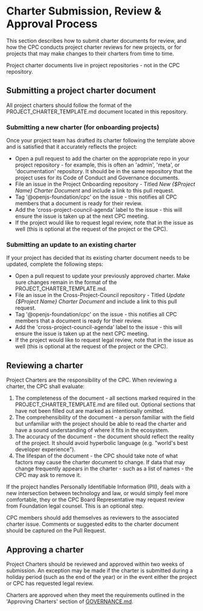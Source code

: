 # Charter Submission, Review & Approval Process

This section describes how to submit charter documents for review, and how the CPC conducts project charter reviews for new projects, or for projects that may make changes to their charters from time to time.

Project charter documents live in project repositories - not in the CPC repository. 

## Submitting a project charter document
All project charters should follow the format of the PROJECT_CHARTER_TEMPLATE.md document located in this repository.

### Submitting a new charter (for onboarding projects)

Once your project team has drafted its charter following the template above and is satisfied that it accurately reflects the project:

* Open a pull request to add the charter on the appropriate repo in your project repository - for example, this is often an 'admin', 'meta', or 'documentation' repository. It should be in the same repository that the project uses for its Code of Conduct and Governance documents.  
* File an issue in the Project Onboarding repository - Titled *New {$Project Name} Charter Document* and include a link to this pull request.
* Tag '@openjs-foundation/cpc' on the issue - this notifies all CPC members that a document is ready for their review.
* Add the 'cross-project-council-agenda' label to the issue - this will ensure the issue is taken up at the next CPC meeting. 
* If the project would like to request legal review, note that in the issue as well (this is optional at the request of the project or the CPC).

### Submitting an update to an existing charter

If your project has decided that its existing charter document needs to be updated, complete the following steps:

* Open a pull request to update your previously approved charter. Make sure changes remain in the format of the PROJECT_CHARTER_TEMPLATE.md.
* File an issue in the Cross-Project-Council repository - Titled *Update {$Project Name} Charter Document* and include a link to this pull request.
* Tag '@openjs-foundation/cpc' on the issue - this notifies all CPC members that a document is ready for their review.
* Add the 'cross-project-council-agenda' label to the issue - this will ensure the issue is taken up at the next CPC meeting. 
* If the project would like to request legal review, note that in the issue as well (this is optional at the request of the project or the CPC).

## Reviewing a charter

Project Charters are the responsibility of the CPC. When reviewing a charter, the CPC shall evaluate:

1. The completeness of the document - all sections marked required in the PROJECT_CHARTER_TEMPLATE.md are filled out. Optional sections that have not been filled out are marked as intentionally omitted.
1. The comprehensibility of the document - a person familiar with the field but unfamiliar with the project should be able to read the charter and have a sound understanding of where it fits in the ecosystem. 
1. The accuracy of the document - the document should reflect the reality of the project. It should avoid hyperbolic language (e.g. "world's best developer experience"). 
1. The lifespan of the document - the CPC should take note of what factors may cause the charter document to change. If data that may change frequently appears in the charter - such as a list of names - the CPC may ask to remove it. 

If the project handles Personally Identifiable Information (PII), deals with a new intersection between technology and law, or would simply feel more comfortable, they or the CPC Board Representative may request review from Foundation legal counsel. This is an optional step.

CPC members should add themselves as reviewers to the associated charter issue. Comments or suggested edits to the charter document should be captured on the Pull Request. 

## Approving a charter

Project Charters should be reviewed and approved within two weeks of submission. An exception may be made if the charter is submitted during a holiday period (such as the end of the year) or in the event either the project or CPC has requested legal review. 

Charters are approved when they meet the requirements outlined in the 'Approving Charters' section of [GOVERNANCE.md](https://github.com/openjs-foundation/cross-project-council/blob/master/GOVERNANCE.md#approving-project-charters).
